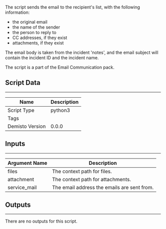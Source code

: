 The script sends the email to the recipient's list, with the following information:
- the original email 
- the name of the sender
- the person to reply to
- CC addresses, if they exist
- attachments, if they exist

The email body is taken from the incident 'notes', and the email subject will contain the incident ID and the incident name.

The script is a part of the Email Communication pack.

## Script Data
---

| **Name** | **Description** |
| --- | --- |
| Script Type | python3 |
| Tags |  |
| Demisto Version | 0.0.0 |

## Inputs
---

| **Argument Name** | **Description** |
| --- | --- |
| files | The context path for files. |
| attachment | The context path for attachments. |
| service_mail | The email address the emails are sent from. |

## Outputs
---
There are no outputs for this script.
